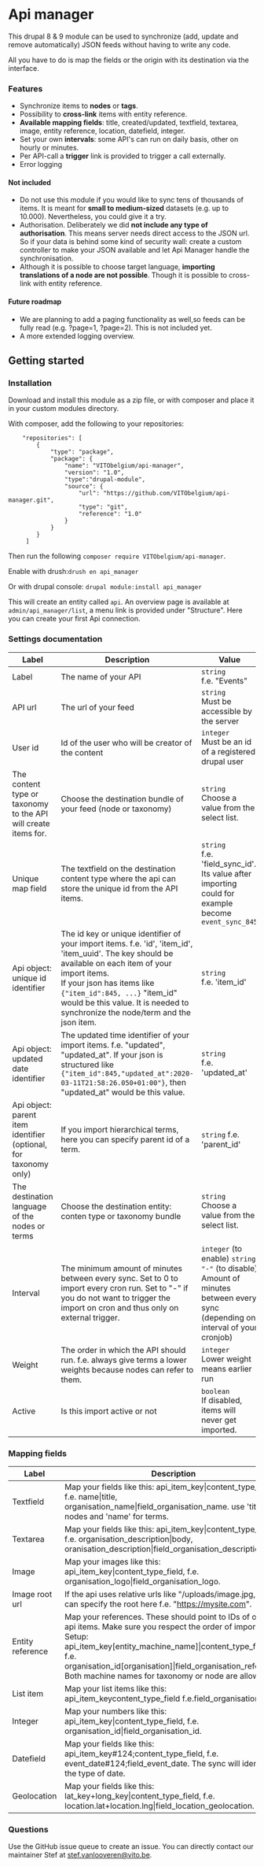 # Api manager

This drupal 8 & 9 module can be used to synchronize (add, update and remove automatically) JSON feeds without having to write any code. 

All you have to do is map the fields or the origin with its destination via the interface. 

### Features

- Synchronize items to <b>nodes</b> or <b>tags</b>.
- Possibility to <b>cross-link</b> items with entity reference.
- <b>Available mapping fields</b>: title, created/updated, textfield, textarea, image, entity reference, location, datefield, integer.
- Set your own <b>intervals</b>: some API's can run on daily basis, other on hourly or minutes.
- Per API-call a <strong>trigger</strong> link is provided to trigger a call externally.
- Error logging

#### Not included

- Do not use this module if you would like to sync tens of thousands of items. It is meant for <b>small to medium-sized</b> datasets (e.g. up to 10.000). Nevertheless, you could give it a try. 
- Authorisation. Deliberately we did <b>not include any type of authorisation</b>. This means server needs direct access to the JSON url. So if your data is behind some kind of security wall: create a custom controller to make your JSON available and let Api Manager handle the synchronisation. 
- Although it is possible to choose target language, <b>importing translations of a node are not possible</b>. Though it is possible to cross-link with entity reference.

#### Future roadmap

- We are planning to add a paging functionality as well,so feeds can be fully read (e.g. ?page=1, ?page=2). This is not included yet.
- A more extended logging overview. 

## Getting started

### Installation
Download and install this module as a zip file, or with composer and place it in your custom modules directory.

With composer, add the following to your repositories:
```
    "repositories": [
        {
            "type": "package",
            "package": {
                "name": "VITObelgium/api-manager",
                "version": "1.0",
                "type":"drupal-module",
                "source": {
                    "url": "https://github.com/VITObelgium/api-manager.git",
                    "type": "git",
                    "reference": "1.0"
                }
            }
        }
     ]
```
Then run the following
```composer require VITObelgium/api-manager```.

Enable with drush:```drush en api_manager```

Or with drupal console: ```drupal module:install api_manager```

This will create an entity called ```api```. An overview page is available at ```admin/api_manager/list```, a menu link is provided under "Structure". Here you can create your first Api connection.

### Settings documentation

Label | Description | Value
--- | --- | ---
Label | The name of your API | ```string```<br>f.e. "Events"
API url | The url of your feed | ```string```<br> Must be accessible by the server
User id  | Id of the user who will be creator of the content | ```integer``` <br>Must be an id of a registered drupal user
The content type or taxonomy to the API will create items for. | Choose the destination bundle of your feed (node or taxonomy) | ```string``` <br>Choose a value from the select list. 
Unique map field | The textfield on the destination content type where the api can store the unique id from the API items. | ```string``` <br>f.e. 'field_sync_id'. Its value after importing could for example become ``event_sync_845``
Api object: unique id identifier | The id key or unique identifier of your import items. f.e. 'id', 'item_id', 'item_uuid'. The key should be available on each item of your import items.<br>If your json has items like ``{"item_id":845, ...}`` "item_id" would be this value. It is needed to synchronize the node/term and the json item. | ```string``` <br>f.e. 'item_id'
Api object: updated date identifier | The updated time identifier of your import items. f.e. "updated", "updated_at". If your json is structured like ``{"item_id":845,"updated_at":2020-03-11T21:58:26.050+01:00"}``, then "updated_at" would be this value. | ```string``` <br>f.e. 'updated_at'
Api object: parent item identifier (optional, for taxonomy only) | If you import hierarchical terms, here you can specify parent id of a term. | ```string``` f.e. 'parent_id' 
The destination language of the nodes or terms | Choose the destination entity: conten type or taxonomy bundle |  ```string``` <br>Choose a value from the select list. 
Interval | The minimum amount of minutes between every sync. Set to 0 to import every cron run. Set to "-" if you do not want to trigger the import on cron and thus only on external trigger. | ```integer``` (to enable) ```string "-"``` (to disable) <br>Amount of minutes between every sync (depending on interval of your cronjob)
Weight | The order in which the API should run. f.e. always give terms a lower weights because nodes can refer to them. | ```integer``` <br>Lower weight means earlier run
Active | Is this import active or not | ```boolean``` <br>If disabled, items will never get imported.

### Mapping fields

Label | Description | Required
--- | --- | ---
Textfield| Map your fields like this: api_item_key&#124;content_type_field, f.e. name&#124;title, organisation_name&#124;field_organisation_name. use 'title' for nodes and 'name' for terms.|Yes
Textarea|Map your fields like this: api_item_key&#124;content_type_field, f.e. organisation_description&#124;body, oranisation_description&#124;field_organisation_description.|No
Image|Map your images like this: api_item_key&#124;content_type_field, f.e. organisation_logo&#124;field_organisation_logo.|No
Image root url|If the api uses relative urls like "/uploads/image.jpg, you can specify the root here f.e. "https://mysite.com".|No|
Entity reference|Map your references. These should point to IDs of other api items. Make sure you respect the order of import. <br>Setup: api_item_key[entity_machine_name]&#124;content_type_field, f.e. organisation_id[organisation]&#124;field_organisation_reference. Both machine names for taxonomy or node are allowed.|No
List item|Map your list items like this: api_item_keycontent_type_field f.e.field_organisation_type.| No
Integer|Map your numbers like this: api_item_key&#124;content_type_field, f.e. organisation_id&#124;field_organisation_id.|No
Datefield|Map your fields like this: api_item_key#124;content_type_field, f.e. event_date#124;field_event_date. The sync will identify the type of date.| No
Geolocation|Map your fields like this: lat_key+long_key&#124;content_type_field, f.e. location.lat+location.lng&#124;field_location_geolocation.| No

### Questions

Use the GitHub issue queue to create an issue. You can directly contact our maintainer Stef at [stef.vanlooveren@vito.be](mailto:stefvanlooveren@vito.be). 
